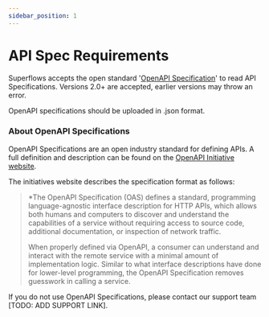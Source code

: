 ```yaml
---
sidebar_position: 1
---
```


# API Spec Requirements

Superflows accepts the open standard '[OpenAPI Specification](https://spec.openapis.org/oas/v3.1.0)' to read API Specifications. Versions 2.0+ are accepted, earlier versions may throw an error.

OpenAPI specifications should be uploaded in .json format.

### About OpenAPI Specifications

OpenAPI Specifications are an open industry standard for defining APIs. A full definition and description can be found on the [OpenAPI Initiative website](https://spec.openapis.org/oas/v3.1.0).

The initiatives website describes the specification format as follows:

>*The OpenAPI Specification (OAS) defines a standard, programming language-agnostic interface description for HTTP APIs, which allows both humans and computers to discover and understand the capabilities of a service without requiring access to source code, additional documentation, or inspection of network traffic. 
> 
>When properly defined via OpenAPI, a consumer can understand and interact with the remote service with a minimal amount of implementation logic. Similar to what interface descriptions have done for lower-level programming, the OpenAPI Specification removes guesswork in calling a service.

If you do not use OpenAPI Specifications, please contact our support team [TODO: ADD SUPPORT LINK].
